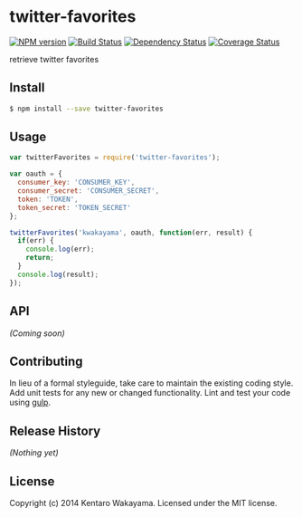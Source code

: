 # twitter-favorites
[![NPM version][npm-image]][npm-url] [![Build Status][travis-image]][travis-url] [![Dependency Status][daviddm-url]][daviddm-image] [![Coverage Status][coveralls-image]][coveralls-url]

retrieve twitter favorites


## Install

```bash
$ npm install --save twitter-favorites
```


## Usage

```javascript
var twitterFavorites = require('twitter-favorites');

var oauth = {
  consumer_key: 'CONSUMER_KEY',
  consumer_secret: 'CONSUMER_SECRET',
  token: 'TOKEN',
  token_secret: 'TOKEN_SECRET'
};

twitterFavorites('kwakayama', oauth, function(err, result) {
  if(err) {
    console.log(err);
    return;
  }
  console.log(result);
});
```

## API

_(Coming soon)_


## Contributing

In lieu of a formal styleguide, take care to maintain the existing coding style. Add unit tests for any new or changed functionality. Lint and test your code using [gulp](http://gulpjs.com/).


## Release History

_(Nothing yet)_


## License

Copyright (c) 2014 Kentaro Wakayama. Licensed under the MIT license.



[npm-url]: https://npmjs.org/package/twitter-favorites
[npm-image]: https://badge.fury.io/js/twitter-favorites.svg
[travis-url]: https://travis-ci.org/youngmountain/twitter-favorites
[travis-image]: https://travis-ci.org/youngmountain/twitter-favorites.svg?branch=master
[daviddm-url]: https://david-dm.org/youngmountain/twitter-favorites.svg?theme=shields.io
[daviddm-image]: https://david-dm.org/youngmountain/twitter-favorites
[coveralls-url]: https://coveralls.io/r/youngmountain/twitter-favorites
[coveralls-image]: https://coveralls.io/repos/youngmountain/twitter-favorites/badge.png
